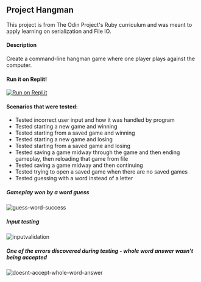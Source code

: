 ## Project Hangman

This project is from The Odin Project's Ruby curriculum and was meant to apply learning on serialization and File IO.

#### Description
Create a command-line hangman game where one player plays against the computer.

#### Run it on Replit!
[![Run on Repl.it](https://repl.it/badge/github/eliseachavez/project-hangman)](https://repl.it/github/eliseachavez/project-hangman)

#### Scenarios that were tested:
- Tested incorrect user input and how it was handled by program
- Tested starting a new game and winning
- Tested starting from a saved game and winning
- Tested starting a new game and losing
- Tested starting from a saved game and losing
- Tested saving a game midway through the game and then ending gameplay, then reloading that game from file
- Tested saving a game midway and then continuing
- Tested trying to open a saved game when there are no saved games
- Tested guessing with a word instead of a letter

##### Gameplay won by a word guess
![guess-word-success](https://user-images.githubusercontent.com/31606901/181092516-15bb6806-8f8c-4a47-b317-b8c10d0e746d.gif)

##### Input testing
![inputvalidation](https://user-images.githubusercontent.com/31606901/181092654-d64fd661-a132-422d-bb4a-e41b315d4d8b.gif)

##### One of the errors discovered during testing - whole word answer wasn't being accepted
![doesnt-accept-whole-word-answer](https://user-images.githubusercontent.com/31606901/181092939-ff699c1a-21f8-496b-85d3-3bf519ff1e61.gif)
